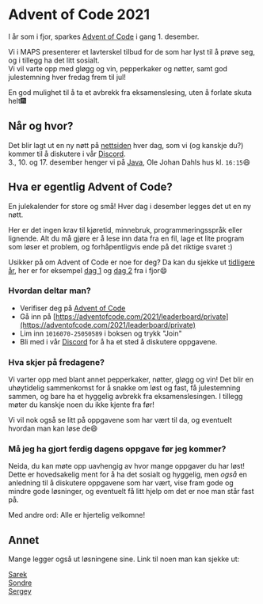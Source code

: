 # Advent of Code 2021
I år som i fjor, sparkes [Advent of Code](https://adventofcode.com/) i gang 1. desember.

Vi i MAPS presenterer et lavterskel tilbud for de som har lyst til å prøve seg, og i tillegg ha det litt sosialt. \
Vi vil varte opp med gløgg og vin, pepperkaker og nøtter, samt god julestemning hver fredag frem til jul!

En god mulighet til å ta et avbrekk fra eksamenslesing, uten å forlate skuta helt🎆

## Når og hvor?
Det blir lagt ut en ny nøtt på [nettsiden](https://adventofcode.com/) hver dag, som vi (og kanskje du?) kommer til å diskutere i vår [Discord](https://discord.gg/VWr6Xj3QZS). \
3., 10. og 17. desember henger vi på [Java](https://ifirom.no/2/2423), Ole Johan Dahls hus kl. `16:15`😄

## Hva er egentlig Advent of Code?
En julekalender for store og små! Hver dag i desember legges det ut en ny nøtt.

Her er det ingen krav til kjøretid, minnebruk, programmeringsspråk eller lignende. Alt du må gjøre er å lese inn data fra en fil, lage et lite program som løser et problem, og forhåpentligvis ende på det riktige svaret :)

Usikker på om Advent of Code er noe for deg? Da kan du sjekke ut [tidligere år](https://adventofcode.com/2021/events), her er for eksempel [dag 1](https://adventofcode.com/2020/day/1) og [dag 2](https://adventofcode.com/2020/day/2) fra i fjor😄


### Hvordan deltar man?
- Verifiser deg på [Advent of Code](https://adventofcode.com/)
- Gå inn på [https://adventofcode.com/2021/leaderboard/private](https://adventofcode.com/2021/leaderboard/private)
- Lim inn `1016070-25050589` i boksen og trykk "Join"
- Bli med i vår [Discord](https://discord.gg/VWr6Xj3QZS) for å ha et sted å diskutere oppgavene.


### Hva skjer på fredagene?
Vi varter opp med blant annet pepperkaker, nøtter, gløgg og vin! Det blir en uhøytidelig sammenkomst for å snakke om løst og fast, få julestemning sammen, og bare ha et hyggelig avbrekk fra eksamenslesingen. I tillegg møter du kanskje noen du ikke kjente fra før!

Vi vil nok også se litt på oppgavene som har vært til da, og eventuelt hvordan man kan løse de😄


### Må jeg ha gjort ferdig dagens oppgave før jeg kommer?
Neida, du kan møte opp uavhengig av hvor mange oppgaver du har løst! Dette er hovedsakelig ment for å ha det sosialt og hyggelig, men *også* en anledning til å diskutere oppgavene som har vært, vise fram gode og mindre gode løsninger, og eventuelt få litt hjelp om det er noe man står fast på.

Med andre ord: Alle er hjertelig velkomne!


## Annet
Mange legger også ut løsningene sine. Link til noen man kan sjekke ut:

[Sarek](https://github.com/sarsko/aoc-2020) \
[Sondre](https://github.com/sondresl/AdventOfCode) \
[Sergey](https://github.com/sergiosja/AdventOfCode)

